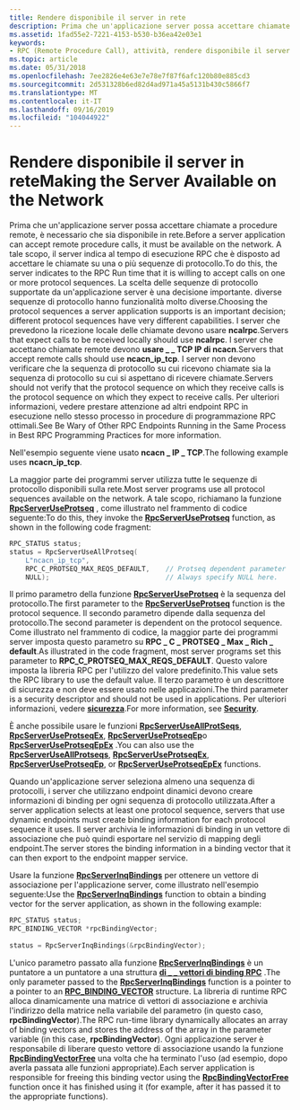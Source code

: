 ```yaml
---
title: Rendere disponibile il server in rete
description: Prima che un'applicazione server possa accettare chiamate a procedure remote, è necessario che sia disponibile in rete.
ms.assetid: 1fad55e2-7221-4153-b530-b36ea42e03e1
keywords:
- RPC (Remote Procedure Call), attività, rendere disponibile il server
ms.topic: article
ms.date: 05/31/2018
ms.openlocfilehash: 7ee2826e4e63e7e78e7f87f6afc120b80e885cd3
ms.sourcegitcommit: 2d531328b6ed82d4ad971a45a5131b430c5866f7
ms.translationtype: MT
ms.contentlocale: it-IT
ms.lasthandoff: 09/16/2019
ms.locfileid: "104044922"
---
```

# <a name="making-the-server-available-on-the-network"></a><span data-ttu-id="0e0c3-104">Rendere disponibile il server in rete</span><span class="sxs-lookup"><span data-stu-id="0e0c3-104">Making the Server Available on the Network</span></span>

<span data-ttu-id="0e0c3-105">Prima che un'applicazione server possa accettare chiamate a procedure remote, è necessario che sia disponibile in rete.</span><span class="sxs-lookup"><span data-stu-id="0e0c3-105">Before a server application can accept remote procedure calls, it must be available on the network.</span></span> <span data-ttu-id="0e0c3-106">A tale scopo, il server indica al tempo di esecuzione RPC che è disposto ad accettare le chiamate su una o più sequenze di protocollo.</span><span class="sxs-lookup"><span data-stu-id="0e0c3-106">To do this, the server indicates to the RPC Run time that it is willing to accept calls on one or more protocol sequences.</span></span> <span data-ttu-id="0e0c3-107">La scelta delle sequenze di protocollo supportate da un'applicazione server è una decisione importante. diverse sequenze di protocollo hanno funzionalità molto diverse.</span><span class="sxs-lookup"><span data-stu-id="0e0c3-107">Choosing the protocol sequences a server application supports is an important decision; different protocol sequences have very different capabilities.</span></span> <span data-ttu-id="0e0c3-108">I server che prevedono la ricezione locale delle chiamate devono usare **ncalrpc**.</span><span class="sxs-lookup"><span data-stu-id="0e0c3-108">Servers that expect calls to be received locally should use **ncalrpc**.</span></span> <span data-ttu-id="0e0c3-109">I server che accettano chiamate remote devono **usare \_ \_ TCP IP di ncacn**.</span><span class="sxs-lookup"><span data-stu-id="0e0c3-109">Servers that accept remote calls should use **ncacn\_ip\_tcp**.</span></span> <span data-ttu-id="0e0c3-110">I server non devono verificare che la sequenza di protocollo su cui ricevono chiamate sia la sequenza di protocollo su cui si aspettano di ricevere chiamate.</span><span class="sxs-lookup"><span data-stu-id="0e0c3-110">Servers should not verify that the protocol sequence on which they receive calls is the protocol sequence on which they expect to receive calls.</span></span> <span data-ttu-id="0e0c3-111">Per ulteriori informazioni, vedere prestare attenzione ad altri endpoint RPC in esecuzione nello stesso processo in procedure di programmazione RPC ottimali.</span><span class="sxs-lookup"><span data-stu-id="0e0c3-111">See Be Wary of Other RPC Endpoints Running in the Same Process in Best RPC Programming Practices for more information.</span></span>

<span data-ttu-id="0e0c3-112">Nell'esempio seguente viene usato **ncacn \_ IP \_ TCP**.</span><span class="sxs-lookup"><span data-stu-id="0e0c3-112">The following example uses **ncacn\_ip\_tcp**.</span></span>

<span data-ttu-id="0e0c3-113">La maggior parte dei programmi server utilizza tutte le sequenze di protocollo disponibili sulla rete.</span><span class="sxs-lookup"><span data-stu-id="0e0c3-113">Most server programs use all protocol sequences available on the network.</span></span> <span data-ttu-id="0e0c3-114">A tale scopo, richiamano la funzione [**RpcServerUseProtseq**](/windows/desktop/api/Rpcdce/nf-rpcdce-rpcserveruseprotseq) , come illustrato nel frammento di codice seguente:</span><span class="sxs-lookup"><span data-stu-id="0e0c3-114">To do this, they invoke the [**RpcServerUseProtseq**](/windows/desktop/api/Rpcdce/nf-rpcdce-rpcserveruseprotseq) function, as shown in the following code fragment:</span></span>


```C++
RPC_STATUS status;
status = RpcServerUseAllProtseq(
    L"ncacn_ip_tcp",
    RPC_C_PROTSEQ_MAX_REQS_DEFAULT,    // Protseq dependent parameter
    NULL);                             // Always specify NULL here.
```



<span data-ttu-id="0e0c3-115">Il primo parametro della funzione [**RpcServerUseProtseq**](/windows/desktop/api/Rpcdce/nf-rpcdce-rpcserveruseprotseq) è la sequenza del protocollo.</span><span class="sxs-lookup"><span data-stu-id="0e0c3-115">The first parameter to the [**RpcServerUseProtseq**](/windows/desktop/api/Rpcdce/nf-rpcdce-rpcserveruseprotseq) function is the protocol sequence.</span></span> <span data-ttu-id="0e0c3-116">Il secondo parametro dipende dalla sequenza del protocollo.</span><span class="sxs-lookup"><span data-stu-id="0e0c3-116">The second parameter is dependent on the protocol sequence.</span></span> <span data-ttu-id="0e0c3-117">Come illustrato nel frammento di codice, la maggior parte dei programmi server imposta questo parametro su **RPC \_ C \_ PROTSEQ \_ Max \_ Rich \_ default**.</span><span class="sxs-lookup"><span data-stu-id="0e0c3-117">As illustrated in the code fragment, most server programs set this parameter to **RPC\_C\_PROTSEQ\_MAX\_REQS\_DEFAULT**.</span></span> <span data-ttu-id="0e0c3-118">Questo valore imposta la libreria RPC per l'utilizzo del valore predefinito.</span><span class="sxs-lookup"><span data-stu-id="0e0c3-118">This value sets the RPC library to use the default value.</span></span> <span data-ttu-id="0e0c3-119">Il terzo parametro è un descrittore di sicurezza e non deve essere usato nelle applicazioni.</span><span class="sxs-lookup"><span data-stu-id="0e0c3-119">The third parameter is a security descriptor and should not be used in applications.</span></span> <span data-ttu-id="0e0c3-120">Per ulteriori informazioni, vedere [**sicurezza**](security.md).</span><span class="sxs-lookup"><span data-stu-id="0e0c3-120">For more information, see [**Security**](security.md).</span></span>

<span data-ttu-id="0e0c3-121">È anche possibile usare le funzioni [**RpcServerUseAllProtSeqs**](/windows/desktop/api/Rpcdce/nf-rpcdce-rpcserveruseallprotseqs), [**RpcServerUseProtseqEx**](/windows/desktop/api/Rpcdce/nf-rpcdce-rpcserveruseprotseqex), [**RpcServerUseProtseqEp**](/windows/desktop/api/Rpcdce/nf-rpcdce-rpcserveruseprotseqep)o [**RpcServerUseProtseqEpEx**](/windows/desktop/api/Rpcdce/nf-rpcdce-rpcserveruseprotseqepex) .</span><span class="sxs-lookup"><span data-stu-id="0e0c3-121">You can also use the [**RpcServerUseAllProtseqs**](/windows/desktop/api/Rpcdce/nf-rpcdce-rpcserveruseallprotseqs), [**RpcServerUseProtseqEx**](/windows/desktop/api/Rpcdce/nf-rpcdce-rpcserveruseprotseqex), [**RpcServerUseProtseqEp**](/windows/desktop/api/Rpcdce/nf-rpcdce-rpcserveruseprotseqep), or [**RpcServerUseProtseqEpEx**](/windows/desktop/api/Rpcdce/nf-rpcdce-rpcserveruseprotseqepex) functions.</span></span>

<span data-ttu-id="0e0c3-122">Quando un'applicazione server seleziona almeno una sequenza di protocolli, i server che utilizzano endpoint dinamici devono creare informazioni di binding per ogni sequenza di protocollo utilizzata.</span><span class="sxs-lookup"><span data-stu-id="0e0c3-122">After a server application selects at least one protocol sequence, servers that use dynamic endpoints must create binding information for each protocol sequence it uses.</span></span> <span data-ttu-id="0e0c3-123">Il server archivia le informazioni di binding in un vettore di associazione che può quindi esportare nel servizio di mapping degli endpoint.</span><span class="sxs-lookup"><span data-stu-id="0e0c3-123">The server stores the binding information in a binding vector that it can then export to the endpoint mapper service.</span></span>

<span data-ttu-id="0e0c3-124">Usare la funzione [**RpcServerInqBindings**](/windows/desktop/api/Rpcdce/nf-rpcdce-rpcserverinqbindings) per ottenere un vettore di associazione per l'applicazione server, come illustrato nell'esempio seguente:</span><span class="sxs-lookup"><span data-stu-id="0e0c3-124">Use the [**RpcServerInqBindings**](/windows/desktop/api/Rpcdce/nf-rpcdce-rpcserverinqbindings) function to obtain a binding vector for the server application, as shown in the following example:</span></span>


```C++
RPC_STATUS status;
RPC_BINDING_VECTOR *rpcBindingVector;
 
status = RpcServerInqBindings(&rpcBindingVector);
```



<span data-ttu-id="0e0c3-125">L'unico parametro passato alla funzione [**RpcServerInqBindings**](/windows/desktop/api/Rpcdce/nf-rpcdce-rpcserverinqbindings) è un puntatore a un puntatore a una struttura [**di \_ \_ vettori di binding RPC**](/windows/desktop/api/Rpcdce/ns-rpcdce-rpc_binding_vector) .</span><span class="sxs-lookup"><span data-stu-id="0e0c3-125">The only parameter passed to the [**RpcServerInqBindings**](/windows/desktop/api/Rpcdce/nf-rpcdce-rpcserverinqbindings) function is a pointer to a pointer to an [**RPC\_BINDING\_VECTOR**](/windows/desktop/api/Rpcdce/ns-rpcdce-rpc_binding_vector) structure.</span></span> <span data-ttu-id="0e0c3-126">La libreria di runtime RPC alloca dinamicamente una matrice di vettori di associazione e archivia l'indirizzo della matrice nella variabile del parametro (in questo caso, **rpcBindingVector**).</span><span class="sxs-lookup"><span data-stu-id="0e0c3-126">The RPC run-time library dynamically allocates an array of binding vectors and stores the address of the array in the parameter variable (in this case, **rpcBindingVector**).</span></span> <span data-ttu-id="0e0c3-127">Ogni applicazione server è responsabile di liberare questo vettore di associazione usando la funzione [**RpcBindingVectorFree**](/windows/desktop/api/Rpcdce/nf-rpcdce-rpcbindingvectorfree) una volta che ha terminato l'uso (ad esempio, dopo averla passata alle funzioni appropriate).</span><span class="sxs-lookup"><span data-stu-id="0e0c3-127">Each server application is responsible for freeing this binding vector using the [**RpcBindingVectorFree**](/windows/desktop/api/Rpcdce/nf-rpcdce-rpcbindingvectorfree) function once it has finished using it (for example, after it has passed it to the appropriate functions).</span></span>

 

 





